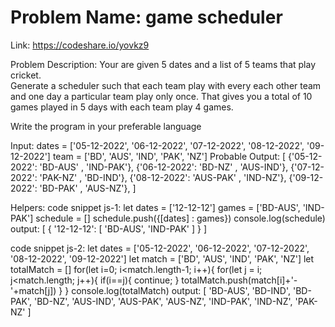 # Problem Name: game scheduler 

Link: https://codeshare.io/yovkz9

Problem Description: 
Your are given 5 dates and a list of 5 teams that play cricket.  
Generate a scheduler such that each team play with every each other team and 
one day a particular team play only once. That gives you a total of 10 games 
played in 5 days with each team play 4 games.

Write the program in your preferable language

Input: 
dates = ['05-12-2022', '06-12-2022', '07-12-2022', '08-12-2022', '09-12-2022']
team = ['BD', 'AUS', 'IND', 'PAK', 'NZ']
Probable Output: 
[
{'05-12-2022': 'BD-AUS' , 'IND-PAK'},
{'06-12-2022': 'BD-NZ' , 'AUS-IND'},
{'07-12-2022': 'PAK-NZ' , 'BD-IND'},
{'08-12-2022': 'AUS-PAK' , 'IND-NZ'},
{'09-12-2022': 'BD-PAK' , 'AUS-NZ'},
]

Helpers:
code snippet js-1:
let dates = ['12-12-12']
games = ['BD-AUS', 'IND-PAK']
schedule = []
schedule.push({[dates] : games})
console.log(schedule)
output:
[ { '12-12-12': [ 'BD-AUS', 'IND-PAK' ] } ]

code snippet js-2:
let dates = ['05-12-2022', '06-12-2022', '07-12-2022', '08-12-2022', '09-12-2022']
let match = ['BD', 'AUS', 'IND', 'PAK', 'NZ']
let totalMatch = []
    for(let i=0; i<match.length-1; i++){
        for(let j = i; j<match.length; j++){
            if(i==j){
                continue;
            }
            totalMatch.push(match[i]+'-'+match[j])
        }
    }
console.log(totalMatch)
output:
[ 'BD-AUS',
  'BD-IND',
  'BD-PAK',
  'BD-NZ',
  'AUS-IND',
  'AUS-PAK',
  'AUS-NZ',
  'IND-PAK',
  'IND-NZ',
  'PAK-NZ' ]
